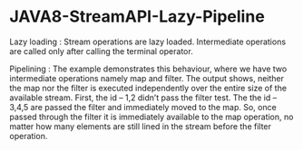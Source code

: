# JAVA8-StreamAPI-Lazy-Pipeline
Lazy loading :
Stream operations are lazy loaded.
Intermediate operations are called only after calling the terminal operator.

Pipelining :
The example demonstrates this behaviour, where we have two intermediate operations namely map and filter. 
The output shows, neither the map nor the filter is executed independently over the entire size of the available stream. 
First, the id – 1,2 didn’t pass the filter test.
The the id – 3,4,5 are passed the filter and immediately moved to the map. 
So, once passed through the filter it is immediately available to the map operation, 
no matter how many elements are still lined in the stream before the filter operation.

